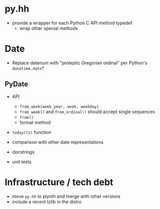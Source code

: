 # py.hh

- provide a wrapper for each Python C API method typedef
  - wrap other special methods


# Date

- Replace datenum with "proleptic Gregorian ordinal" per Python's
  `datetime.date`?

## PyDate

- API

  - `from_week(week_year, week, weekday)`
  - `from_week()` and `from_ordinal()` should accept single sequences
  - `from()`
  - format method

- `today(tz)` function
- comparison with other date representations
- docstrings
- unit tests

# Infrastructure / tech debt

- move `py.hh` to plynth and merge with other versions
- include a recent tzlib in the distro

